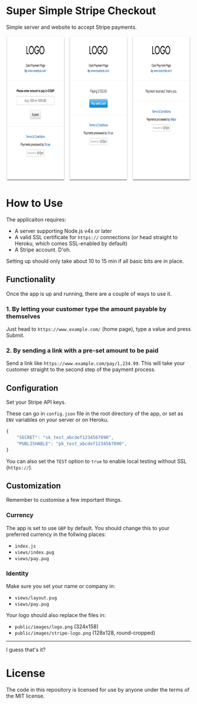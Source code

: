 # Super Simple Stripe Checkout

Simple server and website to accept Stripe payments.

<img src="screenshots/flow.png" width="857" height="398" />


# How to Use

The applicaiton requires:

- A server supporting Node.js v4x or later
- A valid SSL certificate for `https://` connections (or head straight to Heroku, which comes SSL-enabled by default)
- A Stripe account. D'oh.

Setting up should only take about 10 to 15 min if all basic bits are in place.

## Functionality

Once the app is up and running, there are a couple of ways to use it.

### 1. By letting your customer type the amount payable by themselves
Just head to `https://www.example.com/` (home page), type a value and press Submit.

### 2. By sending a link with a pre-set amount to be paid
Send a link like `https://www.example.com/pay/1,234.99`. This will take your customer straight to the second step of the payment process.

## Configuration

Set your Stripe API keys.

These can go in `config.json` file in the root directory of the app, or set as `ENV` variables on your server or on Heroku.

```js
{
    "SECRET": "sk_test_abcdef1234567890",
    "PUBLISHABLE": "pk_test_abcdef1234567890",
}
```

You can also set the `TEST` option to `true` to enable local testing without SSL (`https://`).

## Customization

Remember to customise a few important things.

### Currency

The app is set to use `GBP` by default. You should change this to your preferred currency in the follwing places:

- `index.js`
- `views/index.pug`
- `views/pay.pug`

### Identity

Make sure you set your name or company in:

- `views/layout.pug`
- `views/pay.pug`

Your logo should also replace the files in:

- `public/images/logo.png` (324x158)
- `public/images/stripe-logo.png` (128x128, round-cropped)

<hr/>

I guess that's it?

# License

The code in this repository is licensed for use by anyone under the terms of the MIT license.


